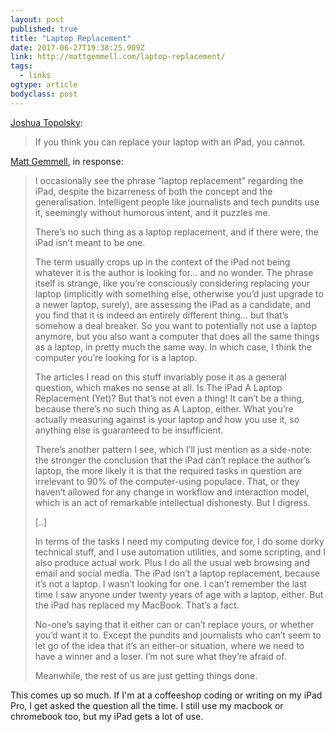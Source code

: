 ```yaml
---
layout: post 
published: true 
title: "Laptop Replacement" 
date: 2017-06-27T19:38:25.909Z 
link: http://mattgemmell.com/laptop-replacement/ 
tags:
  - links
ogtype: article 
bodyclass: post 
---
```


[Joshua Topolsky](https://twitter.com/joshuatopolsky/status/879513526750072833):

> If you think you can replace your laptop with an iPad, you cannot.

[Matt Gemmell](http://mattgemmell.com/laptop-replacement/), in response:

> I occasionally see the phrase “laptop replacement” regarding the iPad, despite the bizarreness of both the concept and the generalisation. Intelligent people like journalists and tech pundits use it, seemingly without humorous intent, and it puzzles me.
> 
> There’s no such thing as a laptop replacement, and if there were, the iPad isn’t meant to be one.
> 
> The term usually crops up in the context of the iPad not being whatever it is the author is looking for… and no wonder. The phrase itself is strange, like you’re consciously considering replacing your laptop (implicitly with something else, otherwise you’d just upgrade to a newer laptop, surely), are assessing the iPad as a candidate, and you find that it is indeed an entirely different thing… but that’s somehow a deal breaker. So you want to potentially not use a laptop anymore, but you also want a computer that does all the same things as a laptop, in pretty much the same way. In which case, I think the computer you’re looking for is a laptop.
> 
> The articles I read on this stuff invariably pose it as a general question, which makes no sense at all. Is The iPad A Laptop Replacement (Yet)? But that’s not even a thing! It can’t be a thing, because there’s no such thing as A Laptop, either. What you’re actually measuring against is your laptop and how you use it, so anything else is guaranteed to be insufficient.
> 
> There’s another pattern I see, which I’ll just mention as a side-note: the stronger the conclusion that the iPad can’t replace the author’s laptop, the more likely it is that the required tasks in question are irrelevant to 90% of the computer-using populace. That, or they haven’t allowed for any change in workflow and interaction model, which is an act of remarkable intellectual dishonesty. But I digress.
> 
> [..]
> 
> In terms of the tasks I need my computing device for, I do some dorky technical stuff, and I use automation utilities, and some scripting, and I also produce actual work. Plus I do all the usual web browsing and email and social media. The iPad isn’t a laptop replacement, because it’s not a laptop. I wasn’t looking for one. I can’t remember the last time I saw anyone under twenty years of age with a laptop, either. But the iPad has replaced my MacBook. That’s a fact.
> 
> No-one’s saying that it either can or can’t replace yours, or whether you’d want it to. Except the pundits and journalists who can’t seem to let go of the idea that it’s an either-or situation, where we need to have a winner and a loser. I’m not sure what they’re afraid of.
> 
> Meanwhile, the rest of us are just getting things done.

This comes up so much. If I'm at a coffeeshop coding or writing on my iPad Pro, I get asked the question all the time. I still use my macbook or chromebook too, but my iPad gets a lot of use.
